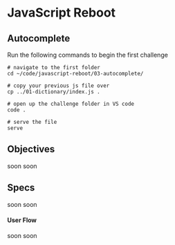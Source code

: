 # JavaScript Reboot

## Autocomplete

Run the following commands to begin the first challenge

```shell
# navigate to the first folder
cd ~/code/javascript-reboot/03-autocomplete/

# copy your previous js file over
cp ../01-dictionary/index.js .

# open up the challenge folder in VS code
code .

# serve the file
serve
```

## Objectives

soon soon

## Specs

soon soon

#### User Flow

soon soon
